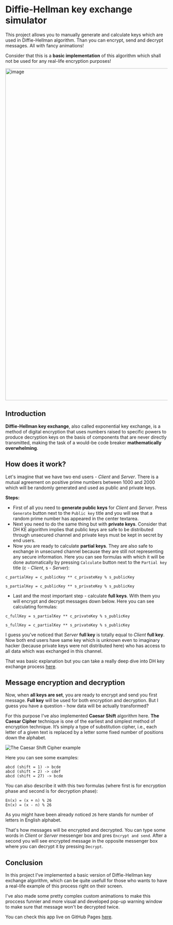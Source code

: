 # Diffie-Hellman key exchange simulator

This project allows you to manually generate and calculate keys which are used in Diffie-Hellman algorithm. 
Than you can encrypt, send and decrypt messages. All with fancy animations! 

Consider that this is a **basic implementation** of this algorithm which shall not be used 
for any real-life encryption purposes!

<img width="1032" alt="image" src="https://user-images.githubusercontent.com/103210607/172015146-472c489b-e407-4008-a9d9-65e3b0840c82.png">

## Introduction

**Diffie-Hellman key exchange**, also called exponential key exchange, 
is a method of digital encryption that uses numbers raised to specific powers to produce 
decryption keys on the basis of components that are never directly transmitted, making the task 
of a would-be code breaker **mathematically overwhelming**.

## How does it work?

Let's imagine that we have two end users - *Client* and *Server*. 
There is a mutual agreement on positive prime numbers between 1000
and 2000 which will be randomly generated and used as public and private keys.

**Steps:**

- First of all you need to **generate public keys** for *Client* and *Server*. Press ```Generate``` button next to the ```Public key``` title and you will see that a random prime number has appeared in the center textarea.
- Next you need to do the same thing but with **private keys**. Consider that DH KE algorithm implies that public keys are safe to be distributed through unsecured channel and private keys must be kept in secret by end users.
- Now you are ready to calculate **partial keys**. They are also safe to exchange in unsecured channel because they are still not representing any secure information. Here you can see formulas with which it will be done automatically by pressing ```Calculate``` button next to the ```Partial key``` title (c - *Client*, s - *Server*):

```
c_partialKey = c_publicKey ** c_privateKey % s_publicKey
```
```
s_partialKey = c_publicKey ** s_privateKey % s_publicKey
```
- Last and the most important step - calculate **full keys**. With them you will encrypt and decrypt messages down below. Here you can see calculating formulas:
```
c_fullKey = s_partialKey ** c_privateKey % s_publicKey
```
```
s_fullKey = c_partialKey ** s_privateKey % s_publicKey
```
I guess you've noticed that *Server* **full key** is totally equal to *Client* **full key**. Now both end users
have same key which is unknown even to imaginary hacker (because private keys were not distributed here) who has access
to all data which was exchanged in this channel.  

That was basic explanation but you can take a really deep dive into
DH key exchange process [here](https://www.comparitech.com/blog/information-security/diffie-hellman-key-exchange/).

## Message encryption and decryption

Now, when **all keys are set**, you are ready to encrypt and send 
you first message. **Full key** will be used for both encryption and decryption. But I guess you
have a question - how data will be actually transformed?

For this purpose I've also implemented **Caesar Shift** algorithm here. **The Caesar Cipher** technique is one of the earliest 
and simplest method of encryption technique. It’s simply 
a type of substitution cipher, i.e., each letter of a given 
text is replaced by a letter some fixed number of 
positions down the alphabet.

![The Caesar Shift Cipher example](https://media.geeksforgeeks.org/wp-content/uploads/ceaserCipher.png)

Here you can see some examples:

```
abcd (shift = 1) -> bcde
abcd (shift = 2) -> cdef
abcd (shift = 27) -> bcde
```

You can also describe it with this two formulas (where first is
for encryption phase and second is for decryption phase):

```
En(x) = (x + n) % 26
En(x) = (x - n) % 26
```
As you might have been already noticed ```26``` here stands for number of 
letters in English alphabet.

That's how messages will be encrypted and decrypted. You can type some
words in *Client* or *Server* messenger box and pres ```Encrypt and send```. After a second
you will see encrypted message in the opposite messenger box where you can 
decrypt it by pressing ```Decrypt```.

## Conclusion

In this project I've implemented a basic version of Diffie-Hellman
key exchange algorithm, which can be quite usefull for those who
wants to have a real-life example of this process right on their
screen. 

I've also made some pretty complex custom animations to make this proccess funnier and more visual and developed
pop-up warning window to make sure that message won't be decrypted twice.

You can check this app live on GitHub Pages [here](https://kr4chinin.github.io/dh-key-exchange/).
